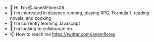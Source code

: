 - 👋 Hi, I’m @JaneMFlores08
- 👀 I’m interested in distance running, playing RPG, Formula 1, reading novels, and cooking
- 🌱 I’m currently learning Javascript
- 💞️ I’m looking to collaborate on ...
- 📫 How to reach me https://twitter.com/janemflores

<!---
JaneMFlores08/JaneMFlores08 is a ✨ special ✨ repository because its `README.md` (this file) appears on your GitHub profile.
You can click the Preview link to take a look at your changes.
--->
